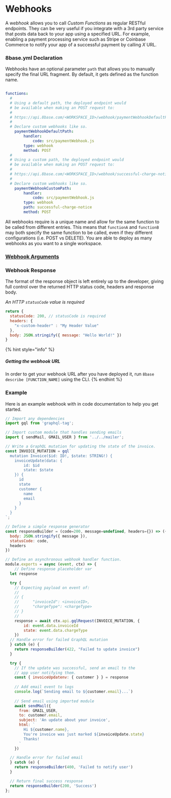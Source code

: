 # Webhooks

A *webhook* allows you to call *Custom Functions* as regular RESTful endpoints. They can be very useful if you integrate with a 3rd party service that posts data back to your app using a specified URL. For example, enabling a payment processing service such as Stripe or Coinbase Commerce to notify your app of a successful payment by calling *X* URL.

### 8base.yml Declaration
Webhooks have an optional parameter `path` that allows you to manually specify the final URL fragment. By default, it gets defined as the function name. 

```yaml

functions:
  #
  # Using a default path, the deployed endpoint would
  # be available when making an POST request to:
  #
  # https://api.8base.com/<WORKSPACE_ID>/webhook/paymentWebhookDefaultPath
  #
  # Declare custom webhooks like so.
	paymentWebhookDefaultPath:
		handler:
			code: src/paymentWebhook.js
		type: webhook
		method: POST
  #
  # Using a custom path, the deployed endpoint would
  # be available when making an POST request to:
  #
  # https://api.8base.com/<WORKSPACE_ID>/webhook/successful-charge-notice
  #
  # Declare custom webhooks like so.
	paymentWebhookCustomPath:
		handler:
			code: src/paymentWebhook.js
		type: webhook
		path: successful-charge-notice
		method: POST
```

All webhooks require is a unique name and allow for the same function to be called from different entries. This means that `functionA` and `functionB` may both specify the same function to be called, even if they different configurations (i.e. POST vs DELETE). You are able to deploy as many webhooks as you want to a single workspace. 

### [Webhook Arguments](./README.md)

### Webhook Response
The format of the response object is left entirely up to the developer, giving full control over the returned HTTP status code, headers and response body. 

*An HTTP `statusCode` value is required*

```javascript
return {
  statusCode: 200, // statusCode is required
  headers: {
    "x-custom-header" : "My Header Value"
  },
  body: JSON.stringify({ message: "Hello World!" })
}
```
{% hint style="info" %}
##### Getting the webhook URL 

In order to get your webhook URL after you have deployed it, run `8base describe [FUNCTION_NAME]` using the CLI.
{% endhint %}

### Example

Here is an example webhook with in code documentation to help you get started.

```javascript
// Import any dependencies
import gql from 'graphql-tag';

// Import custom module that handles sending emails
import { sendMail, GMAIL_USER } from '../../mailer';

// Write a GraphQL mutation for updating the state of the invoice.
const INVOICE_MUTATION = gql`
  mutation Invoice($id: ID!, $state: STRING!) {
    invoiceUpdate(data: {
    	id: $id
    	state: $state
    }) {
      id
      state
      customer {
      	name
      	email
      }
    }
  }
`;

// Define a simple response generator
const responseBuilder = (code=200, message=undefined, headers={}) => ({
  body: JSON.stringify({ message }),
  statusCode: code,
  headers
})

// Define an asynchronous webhook handler function.
module.exports = async (event, ctx) => {
	// Define response placeholder var
  let response

  try {
  	// Expecting payload on event of:
  	//
  	// {
  	//		"invoiceId": <invoiceID>,
  	//		"chargeType": <chargeType>   	
  	// }
  	//
    response = await ctx.api.gqlRequest(INVOICE_MUTATION, { 
    	id: event.data.invoiceId 
    	state: event.data.chargeType
    })
  // Handle error for failed GraphQL mutation
  } catch (e) {
    return responseBuilder(422, "Failed to update invoice")
  }

  try {
  	// If the update was successful, send an email to the
  	// app user notifying them.
    const { invoiceUpdatenv: { customer } } = response
    
    // Add email event to logs
    console.log(`Sending email to ${customer.email}...`)
    
    // Send email using imported module
    await sendMail({
      from: GMAIL_USER,
      to: customer.email,
      subject: 'An update about your invoice',
      html: `
      	Hi ${customer.name},
      	You're invoice was just marked ${invoiceUpdate.state}
      	Thanks!
      `
    })

  // Handle error for failed email
  } catch (e) {
    return responseBuilder(400, 'Failed to notify user')
  }

  // Return final success response
  return responseBuilder(200, 'Success')
};
```




